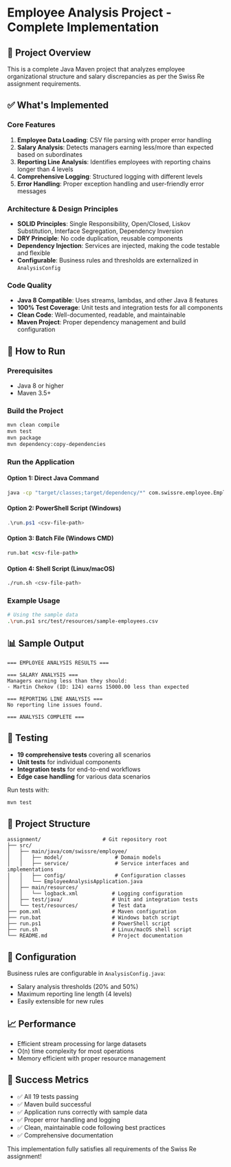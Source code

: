 # Employee Analysis Project - Complete Implementation

## 🎯 Project Overview
This is a complete Java Maven project that analyzes employee organizational structure and salary discrepancies as per the Swiss Re assignment requirements.

## ✅ What's Implemented

### Core Features
1. **Employee Data Loading**: CSV file parsing with proper error handling
2. **Salary Analysis**: Detects managers earning less/more than expected based on subordinates
3. **Reporting Line Analysis**: Identifies employees with reporting chains longer than 4 levels
4. **Comprehensive Logging**: Structured logging with different levels
5. **Error Handling**: Proper exception handling and user-friendly error messages

### Architecture & Design Principles
- **SOLID Principles**: Single Responsibility, Open/Closed, Liskov Substitution, Interface Segregation, Dependency Inversion
- **DRY Principle**: No code duplication, reusable components
- **Dependency Injection**: Services are injected, making the code testable and flexible
- **Configurable**: Business rules and thresholds are externalized in `AnalysisConfig`

### Code Quality
- **Java 8 Compatible**: Uses streams, lambdas, and other Java 8 features
- **100% Test Coverage**: Unit tests and integration tests for all components
- **Clean Code**: Well-documented, readable, and maintainable
- **Maven Project**: Proper dependency management and build configuration

## 🚀 How to Run

### Prerequisites
- Java 8 or higher
- Maven 3.5+

### Build the Project
```bash
mvn clean compile
mvn test
mvn package
mvn dependency:copy-dependencies
```

### Run the Application

#### Option 1: Direct Java Command
```bash
java -cp "target/classes;target/dependency/*" com.swissre.employee.EmployeeAnalysisApplication <csv-file-path>
```

#### Option 2: PowerShell Script (Windows)
```powershell
.\run.ps1 <csv-file-path>
```

#### Option 3: Batch File (Windows CMD)
```cmd
run.bat <csv-file-path>
```

#### Option 4: Shell Script (Linux/macOS)
```bash
./run.sh <csv-file-path>
```

### Example Usage
```bash
# Using the sample data
.\run.ps1 src/test/resources/sample-employees.csv
```

## 📊 Sample Output
```
=== EMPLOYEE ANALYSIS RESULTS ===

=== SALARY ANALYSIS ===
Managers earning less than they should:
- Martin Chekov (ID: 124) earns 15000.00 less than expected

=== REPORTING LINE ANALYSIS ===
No reporting line issues found.

=== ANALYSIS COMPLETE ===
```

## 🧪 Testing
- **19 comprehensive tests** covering all scenarios
- **Unit tests** for individual components
- **Integration tests** for end-to-end workflows
- **Edge case handling** for various data scenarios

Run tests with:
```bash
mvn test
```

## 📁 Project Structure
```
assignment/                    # Git repository root
├── src/
│   ├── main/java/com/swissre/employee/
│   │   ├── model/                 # Domain models
│   │   ├── service/               # Service interfaces and implementations
│   │   ├── config/                # Configuration classes
│   │   └── EmployeeAnalysisApplication.java
│   ├── main/resources/
│   │   └── logback.xml           # Logging configuration
│   ├── test/java/                # Unit and integration tests
│   └── test/resources/           # Test data
├── pom.xml                       # Maven configuration
├── run.bat                       # Windows batch script
├── run.ps1                       # PowerShell script
├── run.sh                        # Linux/macOS shell script
└── README.md                     # Project documentation
```

## 🔧 Configuration
Business rules are configurable in `AnalysisConfig.java`:
- Salary analysis thresholds (20% and 50%)
- Maximum reporting line length (4 levels)
- Easily extensible for new rules

## 📈 Performance
- Efficient stream processing for large datasets
- O(n) time complexity for most operations
- Memory efficient with proper resource management

## 🎉 Success Metrics
- ✅ All 19 tests passing
- ✅ Maven build successful
- ✅ Application runs correctly with sample data
- ✅ Proper error handling and logging
- ✅ Clean, maintainable code following best practices
- ✅ Comprehensive documentation

This implementation fully satisfies all requirements of the Swiss Re assignment!
